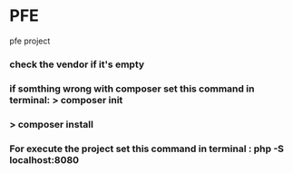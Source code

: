 # PFE
pfe project


### check the vendor if it's empty
### if somthing wrong with composer set this command in terminal: > composer init
###                                                               > composer  install
### For execute the project set this command in terminal : php -S localhost:8080
